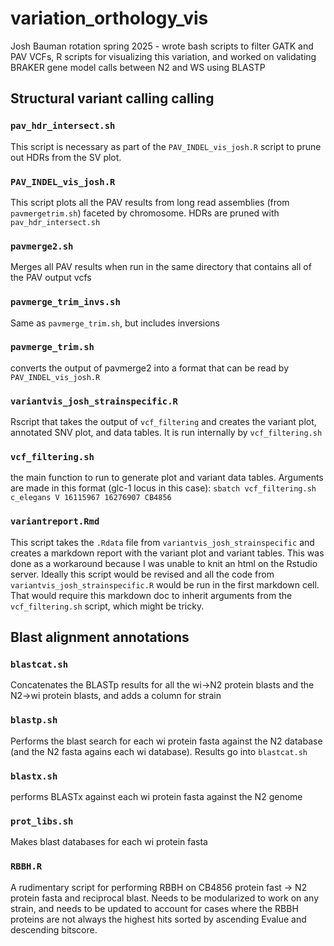 # variation_orthology_vis
Josh Bauman rotation spring 2025 - wrote bash scripts to filter GATK and PAV VCFs, R scripts for visualizing this variation, and worked on validating BRAKER gene model calls between N2 and WS using BLASTP 

## Structural variant calling calling

### `pav_hdr_intersect.sh` 
This script is necessary as part of the `PAV_INDEL_vis_josh.R` script to prune out HDRs from the SV plot.

### `PAV_INDEL_vis_josh.R`  
This script plots all the PAV results from long read assemblies (from `pavmergetrim.sh`) faceted by chromosome. HDRs are pruned with `pav_hdr_intersect.sh`

### `pavmerge2.sh`  
Merges all PAV results when run in the same directory that contains all of the PAV output vcfs

### `pavmerge_trim_invs.sh`  
Same as `pavmerge_trim.sh`, but includes inversions

### `pavmerge_trim.sh`  
converts the output of pavmerge2 into a format that can be read by `PAV_INDEL_vis_josh.R`

### `variantvis_josh_strainspecific.R` 
Rscript that takes the output of `vcf_filtering` and creates the variant plot, annotated SNV plot, and data tables. It is run internally by `vcf_filtering.sh`

### `vcf_filtering.sh` 
the main function to run to generate plot and variant data tables. Arguments are made in this format (glc-1 locus in this case): `sbatch vcf_filtering.sh c_elegans V 16115967 16276907 CB4856`

### `variantreport.Rmd`
This script takes the `.Rdata` file from `variantvis_josh_strainspecific` and creates a markdown report with the variant plot and variant tables. This was done as a workaround because I was unable to knit an html on the Rstudio server. Ideally this script would be revised and all the code from `variantvis_josh_strainspecific.R` would be run in the first markdown cell. That would require this markdown doc to inherit arguments from the `vcf_filtering.sh` script, which might be tricky. 


## Blast alignment annotations

### `blastcat.sh`
Concatenates the BLASTp results for all the wi->N2 protein blasts and the N2->wi protein blasts, and adds a column for strain

### `blastp.sh`
Performs the blast search for each wi protein fasta against the N2 database (and the N2 fasta agains each wi database). Results go into `blastcat.sh`

### `blastx.sh`  
performs BLASTx against each wi protein fasta against the N2 genome 

### `prot_libs.sh`  
Makes blast databases for each wi protein fasta 

### `RBBH.R`
A rudimentary script for performing RBBH on CB4856 protein fast -> N2 protein fasta and reciprocal blast. Needs to be modularized to work on any strain, and needs to be updated to account for cases where the RBBH proteins are not always the highest hits sorted by ascending Evalue and descending bitscore. 